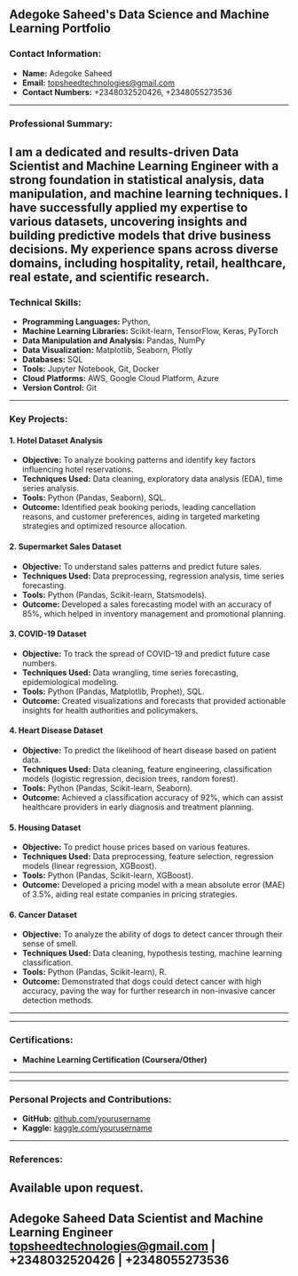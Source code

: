 **Adegoke Saheed's Data Science and Machine Learning Portfolio**
---
### Contact Information:
- **Name:** Adegoke Saheed
- **Email:** [topsheedtechnologies@gmail.com](mailto:topsheedtechnologies@gmail.com)
- **Contact Numbers:** +2348032520426, +2348055273536
---
### Professional Summary:
I am a dedicated and results-driven Data Scientist and Machine Learning Engineer with a strong
foundation in statistical analysis, data manipulation, and machine learning techniques. I have
successfully applied my expertise to various datasets, uncovering insights and building
predictive models that drive business decisions. My experience spans across diverse domains,
including hospitality, retail, healthcare, real estate, and scientific research.
---
### Technical Skills:
- **Programming Languages:** Python, 
- **Machine Learning Libraries:** Scikit-learn, TensorFlow, Keras, PyTorch
- **Data Manipulation and Analysis:** Pandas, NumPy
- **Data Visualization:** Matplotlib, Seaborn, Plotly
- **Databases:** SQL
- **Tools:** Jupyter Notebook, Git, Docker
- **Cloud Platforms:** AWS, Google Cloud Platform, Azure
- **Version Control:** Git
---
### Key Projects:
#### 1. Hotel Dataset Analysis
- **Objective:** To analyze booking patterns and identify key factors influencing hotel
reservations.
- **Techniques Used:** Data cleaning, exploratory data analysis (EDA), time series analysis.
- **Tools:** Python (Pandas, Seaborn), SQL.
- **Outcome:** Identified peak booking periods, leading cancellation reasons, and customer
preferences, aiding in targeted marketing strategies and optimized resource allocation.
#### 2. Supermarket Sales Dataset
- **Objective:** To understand sales patterns and predict future sales.
- **Techniques Used:** Data preprocessing, regression analysis, time series forecasting.
- **Tools:** Python (Pandas, Scikit-learn, Statsmodels).
- **Outcome:** Developed a sales forecasting model with an accuracy of 85%, which helped in
inventory management and promotional planning.
#### 3. COVID-19 Dataset
- **Objective:** To track the spread of COVID-19 and predict future case numbers.
- **Techniques Used:** Data wrangling, time series forecasting, epidemiological modeling.
- **Tools:** Python (Pandas, Matplotlib, Prophet), SQL.
- **Outcome:** Created visualizations and forecasts that provided actionable insights for health
authorities and policymakers.
#### 4. Heart Disease Dataset
- **Objective:** To predict the likelihood of heart disease based on patient data.
- **Techniques Used:** Data cleaning, feature engineering, classification models (logistic
regression, decision trees, random forest).
- **Tools:** Python (Pandas, Scikit-learn, Seaborn).
- **Outcome:** Achieved a classification accuracy of 92%, which can assist healthcare providers
in early diagnosis and treatment planning.
#### 5. Housing Dataset
- **Objective:** To predict house prices based on various features.
- **Techniques Used:** Data preprocessing, feature selection, regression models (linear
regression, XGBoost).
- **Tools:** Python (Pandas, Scikit-learn, XGBoost).
- **Outcome:** Developed a pricing model with a mean absolute error (MAE) of 3.5%, aiding real
estate companies in pricing strategies.
#### 6. Cancer Dataset
- **Objective:** To analyze the ability of dogs to detect cancer through their sense of smell.
- **Techniques Used:** Data cleaning, hypothesis testing, machine learning classification.
- **Tools:** Python (Pandas, Scikit-learn), R.
- **Outcome:** Demonstrated that dogs could detect cancer with high accuracy, paving the way
for further research in non-invasive cancer detection methods.
---
---
### Certifications:
- **Machine Learning Certification (Coursera/Other)**
---
---
### Personal Projects and Contributions:
- **GitHub:** [github.com/yourusername](https://github.com/yourusername)
- **Kaggle:** [kaggle.com/yourusername](https://www.kaggle.com/yourusername)
---
### References:
Available upon request.
---
**Adegoke Saheed**
Data Scientist and Machine Learning Engineer
[topsheedtechnologies@gmail.com](mailto:topsheedtechnologies@gmail.com) |
+2348032520426 | +2348055273536
---


